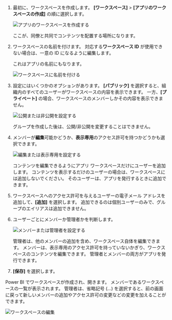 1. 最初に、ワークスペースを作成します。 **[ワークスペース]**  > **[アプリのワークスペースの作成]** の順に選択します。
   
     ![アプリのワークスペースを作成する](media/powerbi-service-create-app-workspace/power-bi-create-app-workspace.png)
   
    ここが、同僚と共同でコンテンツを配置する場所になります。

2. ワークスペースの名前を付けます。 対応する**ワークスペース ID** が使用できない場合は、一意の ID になるように編集します。
   
     これはアプリの名前にもなります。
   
     ![ワークスペースに名前を付ける](media/powerbi-service-create-app-workspace/power-bi-apps-create-workspace-name.png)

3. 設定にはいくつかのオプションがあります。 **[パブリック]** を選択すると、組織内のすべてのユーザーがワークスペースの内容を表示できます。 一方、**[プライベート]** の場合、ワークスペースのメンバーしかその内容を表示できません。
   
     ![公開または非公開を設定する](media/powerbi-service-create-app-workspace/power-bi-apps-create-workspace-private-public.png)
   
    グループを作成した後は、公開/非公開を変更することはできません。

4. メンバーが**編集**可能かどうか、**表示専用**のアクセス許可を持つかどうかも選択できます。
   
     ![編集または表示専用を設定する](media/powerbi-service-create-app-workspace/power-bi-apps-create-workspace-members-edit.png)
   
     コンテンツを編集できるようにアプリ ワークスペースだけにユーザーを追加します。 コンテンツを表示するだけのユーザーの場合は、ワークスペースには追加しないでください。 そのユーザーは、アプリを発行するときに追加できます。

5. ワークスペースへのアクセス許可を与えるユーザーの電子メール アドレスを追加して、**[追加]** を選択します。 追加できるのは個別ユーザーのみで、グループのエイリアスは追加できません。

6. ユーザーごとにメンバーか管理者かを判断します。
   
     ![メンバーまたは管理者を設定する](media/powerbi-service-create-app-workspace/power-bi-apps-create-workspace-admin.png)
   
    管理者は、他のメンバーの追加を含め、ワークスペース自体を編集できます。 メンバーは、表示専用のアクセス許可を持っていないかぎり、ワークスぺースのコンテンツを編集できます。 管理者とメンバーの両方がアプリを発行できます。

7. **[保存]** を選択します。

Power BI でワークスペースが作成され、開きます。 メンバーであるワークスペースの一覧が表示されます。 管理者は、省略記号 (...) を選択すると、前の画面に戻って新しいメンバーの追加やアクセス許可の変更などの変更を加えることができます。

![ワークスペースの編集](media/powerbi-service-create-app-workspace/power-bi-apps-edit-workspace-ellipsis.png)

